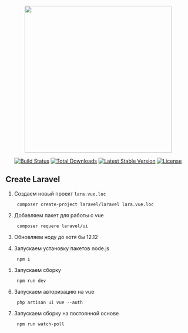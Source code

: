 <p align="center"><a href="https://laravel.com" target="_blank"><img src="https://raw.githubusercontent.com/laravel/art/master/logo-lockup/5%20SVG/2%20CMYK/1%20Full%20Color/laravel-logolockup-cmyk-red.svg" width="400"></a></p>

<p align="center">
<a href="https://travis-ci.org/laravel/framework"><img src="https://travis-ci.org/laravel/framework.svg" alt="Build Status"></a>
<a href="https://packagist.org/packages/laravel/framework"><img src="https://img.shields.io/packagist/dt/laravel/framework" alt="Total Downloads"></a>
<a href="https://packagist.org/packages/laravel/framework"><img src="https://img.shields.io/packagist/v/laravel/framework" alt="Latest Stable Version"></a>
<a href="https://packagist.org/packages/laravel/framework"><img src="https://img.shields.io/packagist/l/laravel/framework" alt="License"></a>
</p>

## Create Laravel

1. Создаем новый проект `lara.vue.loc`

        composer create-project laravel/laravel lara.vue.loc

2. Добавляем пакет для работы с vue

        composer requere laravel/ui

3. Обновляем ноду до хотя бы 12.12

4. Запускаем установку пакетов node.js
        
        npm i

5. Запускаем сборку

        npm run dev

6. Запускаем авторизацию на vue

        php artisan ui vue --auth

7. Запускаем сборку на постоянной основе

        npm run watch-poll


